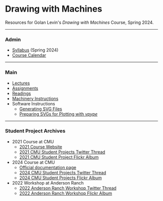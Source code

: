 # Drawing with Machines

Resources for Golan Levin's *Drawing with Machines* Course, Spring 2024.

---

### Admin

* [Syllabus](syllabus/60-225_syllabus_spring_2024.md) (Spring 2024)
* [Course Calendar](2024.md)

---

### Main

* [Lectures](lectures/README.md)
* [Assignments](assignments/README.md)
* [Readings](readings/README.md)
* [Machinery Instructions](machines/README.md)
* Software Instructions
  * [Generating SVG Files](generating_svg/README.md)
  * [Preparing SVGs for Plotting with *vpype*](generating_svg/vpype_svg_prep/README.md)

---

### Student Project Archives

* 2021 Course at CMU
  * [2021 Course Website](https://courses.ideate.cmu.edu/60-428/f2021/)
  * [2021 CMU Student Projects Twitter Thread](https://x.com/golan/status/1447980505236914179)
  * [2021 CMU Student Project Flickr Album](https://flickr.com/photos/creativeinquiry/albums/72157719893055282/)
* 2024 Course at CMU
  * [Official documentation page](documentation/2024/README.md)
  * [2024 CMU Student Projects Twitter Thread](https://x.com/golan/status/1789165483658244231)
  * [2024 CMU Student Projects Flickr Album](https://flickr.com/photos/golanlevin/albums/72177720316690822)
* 2022 Workshop at Anderson Ranch
  * [2022 Anderson Ranch Workshop Twitter Thread](https://x.com/golan/status/1552039797023055874)
  * [2022 Anderson Ranch Workshop Flickr Album](https://flickr.com/photos/golanlevin/albums/72177720301016071/)
